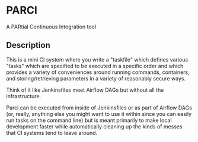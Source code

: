 # PARCI

A PARtial Continuous Integration tool

## Description
This is a mini CI system where you write a "taskfile" which defines various "tasks" which
are specified to be executed in a specific order and which provides a variety of conveniences
around running commands, containers, and storing/retrieving parameters in a variety of reasonably
secure ways.

Think of it like Jenkinsfiles meet Airflow DAGs but without all the infrastructure.

Parci can be executed from inside of Jenkinsfiles or as part of Airflow DAGs (or, really, anything
else you might want to use it within since you can easily run tasks on the command line) but
is meant primarily to make local development faster while automatically cleaning up the kinds of
messes that CI systems tend to leave around.
